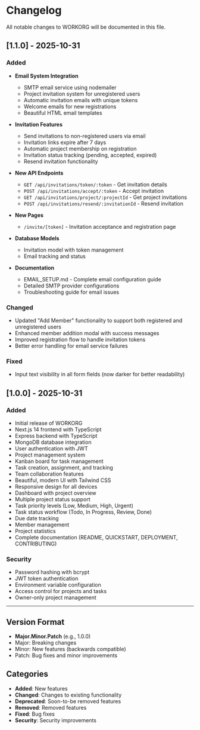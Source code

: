# Changelog

All notable changes to WORKORG will be documented in this file.

## [1.1.0] - 2025-10-31

### Added
- **Email System Integration**
  - SMTP email service using nodemailer
  - Project invitation system for unregistered users
  - Automatic invitation emails with unique tokens
  - Welcome emails for new registrations
  - Beautiful HTML email templates
  
- **Invitation Features**
  - Send invitations to non-registered users via email
  - Invitation links expire after 7 days
  - Automatic project membership on registration
  - Invitation status tracking (pending, accepted, expired)
  - Resend invitation functionality
  
- **New API Endpoints**
  - `GET /api/invitations/token/:token` - Get invitation details
  - `POST /api/invitations/accept/:token` - Accept invitation
  - `GET /api/invitations/project/:projectId` - Get project invitations
  - `POST /api/invitations/resend/:invitationId` - Resend invitation
  
- **New Pages**
  - `/invite/[token]` - Invitation acceptance and registration page
  
- **Database Models**
  - Invitation model with token management
  - Email tracking and status
  
- **Documentation**
  - EMAIL_SETUP.md - Complete email configuration guide
  - Detailed SMTP provider configurations
  - Troubleshooting guide for email issues

### Changed
- Updated "Add Member" functionality to support both registered and unregistered users
- Enhanced member addition modal with success messages
- Improved registration flow to handle invitation tokens
- Better error handling for email service failures

### Fixed
- Input text visibility in all form fields (now darker for better readability)

## [1.0.0] - 2025-10-31

### Added
- Initial release of WORKORG
- Next.js 14 frontend with TypeScript
- Express backend with TypeScript
- MongoDB database integration
- User authentication with JWT
- Project management system
- Kanban board for task management
- Task creation, assignment, and tracking
- Team collaboration features
- Beautiful, modern UI with Tailwind CSS
- Responsive design for all devices
- Dashboard with project overview
- Multiple project status support
- Task priority levels (Low, Medium, High, Urgent)
- Task status workflow (Todo, In Progress, Review, Done)
- Due date tracking
- Member management
- Project statistics
- Complete documentation (README, QUICKSTART, DEPLOYMENT, CONTRIBUTING)

### Security
- Password hashing with bcrypt
- JWT token authentication
- Environment variable configuration
- Access control for projects and tasks
- Owner-only project management

---

## Version Format

- **Major.Minor.Patch** (e.g., 1.0.0)
- Major: Breaking changes
- Minor: New features (backwards compatible)
- Patch: Bug fixes and minor improvements

## Categories

- **Added**: New features
- **Changed**: Changes to existing functionality
- **Deprecated**: Soon-to-be removed features
- **Removed**: Removed features
- **Fixed**: Bug fixes
- **Security**: Security improvements

